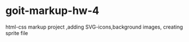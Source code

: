 # goit-markup-hw-4

html-css markup project ,adding SVG-icons,background images, creating sprite file
